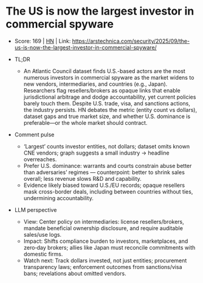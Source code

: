 # The US is now the largest investor in commercial spyware

- Score: 169 | [HN](https://news.ycombinator.com/item?id=45212370) | Link: https://arstechnica.com/security/2025/09/the-us-is-now-the-largest-investor-in-commercial-spyware/

- TL;DR
    - An Atlantic Council dataset finds U.S.-based actors are the most numerous investors in commercial spyware as the market widens to new vendors, intermediaries, and countries (e.g., Japan). Researchers flag resellers/brokers as opaque links that enable jurisdictional arbitrage and dodge accountability, yet current policies barely touch them. Despite U.S. trade, visa, and sanctions actions, the industry persists. HN debates the metric (entity count vs dollars), dataset gaps and true market size, and whether U.S. dominance is preferable—or the whole market should contract.

- Comment pulse
    - ‘Largest’ counts investor entities, not dollars; dataset omits known CNE vendors; graph suggests a small industry → headline overreaches.
    - Prefer U.S. dominance: warrants and courts constrain abuse better than adversaries’ regimes — counterpoint: better to shrink sales overall; less revenue slows R&D and capability.
    - Evidence likely biased toward U.S./EU records; opaque resellers mask cross-border deals, including between countries without ties, undermining accountability.

- LLM perspective
    - View: Center policy on intermediaries: license resellers/brokers, mandate beneficial ownership disclosure, and require auditable sales/use logs.
    - Impact: Shifts compliance burden to investors, marketplaces, and zero‑day brokers; allies like Japan must reconcile commitments with domestic firms.
    - Watch next: Track dollars invested, not just entities; procurement transparency laws; enforcement outcomes from sanctions/visa bans; revelations about omitted vendors.
